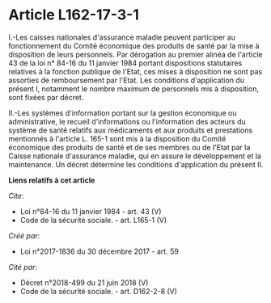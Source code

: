 # Article L162-17-3-1

I.-Les caisses nationales d'assurance maladie peuvent participer au fonctionnement du Comité économique des produits de santé
par la mise à disposition de leurs personnels. Par dérogation au premier alinéa de l'article 43 de la loi n° 84-16 du 11
janvier 1984 portant dispositions statutaires relatives à la fonction publique de l'Etat, ces mises à disposition ne sont pas
assorties de remboursement par l'Etat. Les conditions d'application du présent I, notamment le nombre maximum de personnels
mis à disposition, sont fixées par décret. 

II.-Les systèmes d'information portant sur la gestion économique ou administrative, le recueil d'informations ou
l'information des acteurs du système de santé relatifs aux médicaments et aux produits et prestations mentionnés à l'article
L. 165-1 sont mis à la disposition du Comité économique des produits de santé et de ses membres ou de l'Etat par la Caisse
nationale d'assurance maladie, qui en assure le développement et la maintenance. Un décret détermine les conditions
d'application du présent II.

**Liens relatifs à cet article**

_Cite_:

  - Loi n°84-16 du 11 janvier 1984 - art. 43 (V)
  - Code de la sécurité sociale. - art. L165-1 (V)

_Créé par_:

  - Loi n°2017-1836 du 30 décembre 2017 - art. 59

_Cité par_:

  - Décret n°2018-499 du 21 juin 2018 (V)
  - Code de la sécurité sociale. - art. D162-2-8 (V)
